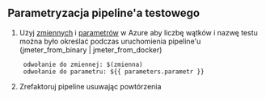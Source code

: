 ## Parametryzacja pipeline'a testowego

1. Użyj [zmiennych](https://docs.microsoft.com/en-us/azure/devops/pipelines/process/variables?view=azure-devops&tabs=yaml%2Cbatch
) i [parametrów](https://docs.microsoft.com/en-us/azure/devops/pipelines/process/runtime-parameters?view=azure-devops&tabs=script) w Azure aby 
liczbę wątków i nazwę testu  można było określać podczas uruchomienia pipeline'u (jmeter_from_binary | jmeter_from_docker)
        
        odwołanie do zmiennej: $(zmienna)
        odwołanie do parametru: ${{ parameters.parametr }}
        
2. Zrefaktoruj pipeline usuwając powtórzenia